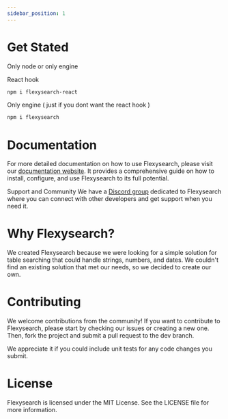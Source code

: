 ```yaml
---
sidebar_position: 1
---
```


# Get Stated

Only node or only engine

React hook

```bash
npm i flexysearch-react
```

Only engine ( just if you dont want the react hook )

```bash
npm i flexysearch
```

# Documentation

For more detailed documentation on how to use Flexysearch, please visit our <a target="_blank" href="https://alexcastrodev.github.io/flexysearch">documentation website</a>. It provides a comprehensive guide on how to install, configure, and use Flexysearch to its full potential.

Support and Community
We have a <a href="https://discord.gg/t3vYGUuK6P">Discord group</a> dedicated to Flexysearch where you can connect with other developers and get support when you need it.

# Why Flexysearch?

We created Flexysearch because we were looking for a simple solution for table searching that could handle strings, numbers, and dates. We couldn't find an existing solution that met our needs, so we decided to create our own.

# Contributing

We welcome contributions from the community! If you want to contribute to Flexysearch, please start by checking our issues or creating a new one. Then, fork the project and submit a pull request to the dev branch.

We appreciate it if you could include unit tests for any code changes you submit.

# License

Flexysearch is licensed under the MIT License. See the LICENSE file for more information.
